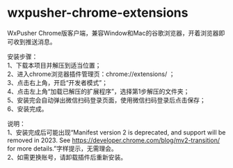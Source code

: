 # wxpusher-chrome-extensions
WxPusher Chrome版客户端，兼容Window和Mac的谷歌浏览器，开着浏览器即可收到推送消息。

安装步骤：  
1、下载本项目并解压到适当位置；  
2、进入chrome浏览器插件管理页：chrome://extensions/ ；  
3、点击右上角，开启“开发者模式”；  
4、点击左上角“加载已解压的扩展程序”，选择第1步解压的文件夹；  
5、安装完会自动弹出微信扫码登录页面，使用微信扫码登录后点击保存；  
6、安装完成。  
  
说明：  
1、安装完成后可能出现“Manifest version 2 is deprecated, and support will be removed in 2023. See https://developer.chrome.com/blog/mv2-transition/ for more details.”字样提示，无需理会。  
2、如需更换账号，请卸载插件后重新安装。  
